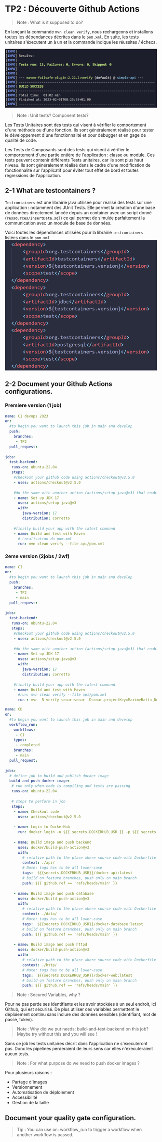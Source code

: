 # TP2 : Découverte Github Actions

> Note : What is it supposed to do?

En lançant la commande `mvn clean verify`, nous rechargeons et installons toutes les dépendances décrites dans le `pom.xml`. En suite, les tests unitaires s'éxecutent un à un et la commande indique les réussites / échecs.

![](images/result.png)

> Note : Unit tests? Component tests?

Les Tests Unitaires sont des tests qui visent à vérifier le comportement d'une méthode ou d'une fonction. Ils sont généralement réalisé pour tester le développement d'une fonctionnalité et pour débugger et en gage de qualité de code.

Les Tests de Composants sont des tests qui visent à vérifier le comportement d'une partie entière de l'application : classe ou module. Ces tests peuvent contenir différents Tests unitaires, car ils sont plus haut niveau. Ils sont généralement réalisé dans le cadre d'une modification de fonctionnalité sur l'applicatif pour éviter tout effet de bord et toutes régressions de l'application.


## 2-1 What are testcontainers ?

`Testcontainers` est une librairie java utilisée pour réalisé des tests sur une application : notamment des JUnit Tests. Elle permet la création d'une base de données directement lancée depuis un container avec un script donné (`ressources/InsertData.sql`) ce qui permet de simulée parfaitement la communication avec un module de base de données.

Voici toutes les dépendances utilisées pour la librairie `testcontainers` listées dans le `pom.xml`
![](images/20230201084122.png)

## 2-2 Document your Github Actions configurations.

### Premiere version (1 job)
```yml
name: CI devops 2023
on:
  #to begin you want to launch this job in main and develop
  push:
    branches:
     - TP2
  pull_request:

jobs:
  test-backend: 
   runs-on: ubuntu-22.04
   steps:
    #checkout your github code using actions/checkout@v2.5.0
    - uses: actions/checkout@v2.5.0

    #do the same with another action (actions/setup-java@v3) that enable to setup jdk 17
    - name: Set up JDK 17
      uses: actions/setup-java@v3
      with:
        java-version: 17
        distribution: corretto

    #finally build your app with the latest command
    - name: Build and test with Maven
      # Localisation du pom.xml
      run: mvn clean verify --file api/pom.xml

```

### 2eme version (2jobs / 2wf)

```yaml
name: CI
on:
  #to begin you want to launch this job in main and develop
  push:
    branches:
     - TP2
     - main
  pull_request:

jobs:
  test-backend: 
   runs-on: ubuntu-22.04
   steps:
    #checkout your github code using actions/checkout@v2.5.0
    - uses: actions/checkout@v2.5.0

    #do the same with another action (actions/setup-java@v3) that enable to setup jdk 17
    - name: Set up JDK 17
      uses: actions/setup-java@v3
      with:
        java-version: 17
        distribution: corretto

    #finally build your app with the latest command
    - name: Build and test with Maven
      #run: mvn clean verify --file api/pom.xml
      run : mvn -B verify sonar:sonar -Dsonar.projectKey=MaximeBattu_DevOps -Dsonar.organization=maximebattu -Dsonar.host.url=https://sonarcloud.io -Dsonar.login=${{ secrets.SONAR_TOKEN }} --file ./api/pom.xml
```

```yaml
name: CD
on:
  #to begin you want to launch this job in main and develop
  workflow_run:
    workflows:
     - CI
    types:
     - completed
    branches:
     - main
  pull_request:

jobs:
  # define job to build and publish docker image
  build-and-push-docker-image:
   # run only when code is compiling and tests are passing
   runs-on: ubuntu-22.04

   # steps to perform in job
   steps:
    - name: Checkout code
      uses: actions/checkout@v2.5.0

    - name: Login to DockerHub
      run: docker login -u ${{ secrets.DOCKERHUB_USR }} -p ${{ secrets.DOCKERHUB_TOKEN }}

    - name: Build image and push backend
      uses: docker/build-push-action@v3
      with:
        # relative path to the place where source code with Dockerfile is located
        context: ./api/
        # Note: tags has to be all lower-case
        tags:  ${{secrets.DOCKERHUB_USR}}/docker-api:latest
        # build on feature branches, push only on main branch
        push: ${{ github.ref == 'refs/heads/main' }}

    - name: Build image and push database
      uses: docker/build-push-action@v3
      with:
        # relative path to the place where source code with Dockerfile is located
        context: ./data/
        # Note: tags has to be all lower-case
        tags:  ${{secrets.DOCKERHUB_USR}}/docker-database:latest
        # build on feature branches, push only on main branch
        push: ${{ github.ref == 'refs/heads/main' }}

    - name: Build image and push httpd
      uses: docker/build-push-action@v3
      with:
        # relative path to the place where source code with Dockerfile is located
        context: ./http/
        # Note: tags has to be all lower-case
        tags:  ${{secrets.DOCKERHUB_USR}}/docker-web:latest
        # build on feature branches, push only on main branch
        push: ${{ github.ref == 'refs/heads/main' }}
```

> Note : Secured Variables, why ?

Pour ne pas perde ses identifiants et les avoir stockées à un seul endroit, ici Github, qui est sécurisé. De plus utiliser ces variables permettent le déploiement continu sans inclure des données sensibles (identifiant, mot de passe, token).

> Note : Why did we put needs: build-and-test-backend on this job? Maybe try without this and you will see !

Sans ce job les tests unitaires décrit dans l'application ne s'executeront pas. Donc les pipelines perderaient de leurs sens car elles n'executeraient aucun tests.

> Note : For what purpose do we need to push docker images ?

Pour plusieurs raisons :
- Partage d'images
- Versionnement
- Automatisation de déploiement
- Accessibilité
- Gestion de la taille


## Document your quality gate configuration.

> Tip : You can use on: workflow_run to trigger a workflow when another workflow is passed.
